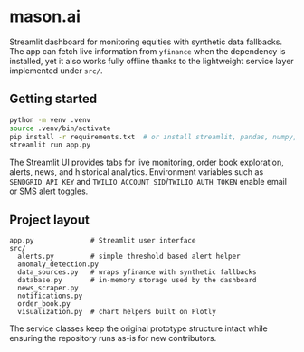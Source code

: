 # mason.ai

Streamlit dashboard for monitoring equities with synthetic data fallbacks.  The app can
fetch live information from `yfinance` when the dependency is installed, yet it also
works fully offline thanks to the lightweight service layer implemented under `src/`.

## Getting started

```bash
python -m venv .venv
source .venv/bin/activate
pip install -r requirements.txt  # or install streamlit, pandas, numpy, plotly, yfinance
streamlit run app.py
```

The Streamlit UI provides tabs for live monitoring, order book exploration, alerts,
news, and historical analytics.  Environment variables such as `SENDGRID_API_KEY` and
`TWILIO_ACCOUNT_SID`/`TWILIO_AUTH_TOKEN` enable email or SMS alert toggles.

## Project layout

```
app.py              # Streamlit user interface
src/
  alerts.py         # simple threshold based alert helper
  anomaly_detection.py
  data_sources.py   # wraps yfinance with synthetic fallbacks
  database.py       # in-memory storage used by the dashboard
  news_scraper.py
  notifications.py
  order_book.py
  visualization.py  # chart helpers built on Plotly
```

The service classes keep the original prototype structure intact while ensuring the
repository runs as-is for new contributors.
